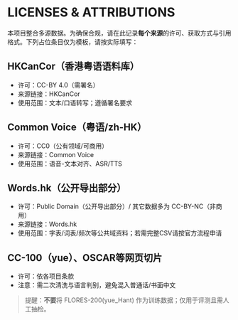 # LICENSES & ATTRIBUTIONS

本项目整合多源数据。为确保合规，请在此记录**每个来源**的许可、获取方式与引用格式。下列占位条目仅为模板，请按实际填写：

## HKCanCor（香港粤语语料库）
- 许可：CC-BY 4.0（需署名）
- 来源链接：HKCanCor
- 使用范围：文本/口语转写；遵循署名要求

## Common Voice（粤语/zh-HK）
- 许可：CC0（公有领域/可商用）
- 来源链接：Common Voice
- 使用范围：语音-文本对齐、ASR/TTS

## Words.hk（公开导出部分）
- 许可：Public Domain（公开导出部分）/ 其它数据多为 CC-BY-NC（非商用）
- 来源链接：Words.hk
- 使用范围：字表/词表/频次等公共域资料；若需完整CSV请按官方流程申请

## CC-100（yue）、OSCAR等网页切片
- 许可：依各项目条款
- 注意：需二次清洗与语言判别，避免混入普通话/书面中文

> 提醒：**不要**将 FLORES-200(yue_Hant) 作为训练数据；仅用于评测且需人工抽检。
